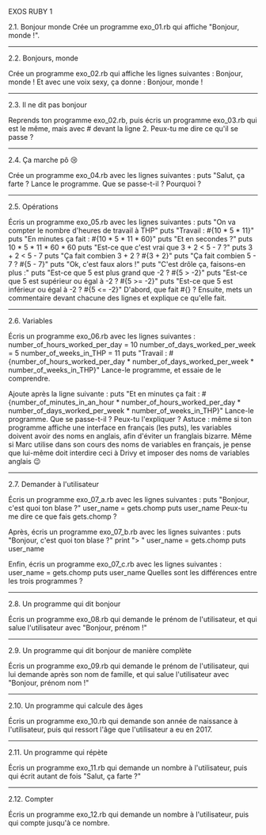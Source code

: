 EXOS RUBY 1

2.1. Bonjour monde
Crée un programme exo_01.rb qui affiche "Bonjour, monde !".

---------------

2.2. Bonjours, monde

Crée un programme exo_02.rb qui affiche les lignes suivantes :
Bonjour, monde !
Et avec une voix sexy, ça donne : Bonjour, monde !

---------------

2.3. Il ne dit pas bonjour

Reprends ton programme exo_02.rb, puis écris un programme exo_03.rb qui est le même, mais avec # devant la ligne 2. Peux-tu me dire ce qu'il se passe ?

---------------

2.4. Ça marche pô 😢

Crée un programme exo_04.rb avec les lignes suivantes :
puts "Salut, ça farte ?
Lance le programme. Que se passe-t-il ? Pourquoi ?

---------------

2.5. Opérations

Écris un programme exo_05.rb avec les lignes suivantes :
puts "On va compter le nombre d'heures de travail à THP"
puts "Travail : #{10 * 5 * 11}"
puts "En minutes ça fait : #{10 * 5 * 11 * 60}"
puts "Et en secondes ?"
puts 10 * 5 * 11 * 60 * 60
puts "Est-ce que c'est vrai que 3 + 2 < 5 - 7 ?"
puts 3 + 2 < 5 - 7
puts "Ça fait combien 3 + 2 ? #{3 + 2}"
puts "Ça fait combien 5 - 7 ? #{5 - 7}"
puts "Ok, c'est faux alors !"
puts "C'est drôle ça, faisons-en plus :"
puts "Est-ce que 5 est plus grand que -2 ? #{5 > -2}"
puts "Est-ce que 5 est supérieur ou égal à -2 ? #{5 >= -2}"
puts "Est-ce que 5 est inférieur ou égal à -2 ? #{5 <= -2}"
D'abord, que fait #{} ? Ensuite, mets un commentaire devant chacune des lignes et explique ce qu'elle fait.

---------------

2.6. Variables

Écris un programme exo_06.rb avec les lignes suivantes :
number_of_hours_worked_per_day = 10
number_of_days_worked_per_week = 5
number_of_weeks_in_THP = 11
puts "Travail : #{number_of_hours_worked_per_day * number_of_days_worked_per_week * number_of_weeks_in_THP}"
Lance-le programme, et essaie de le comprendre.

Ajoute après la ligne suivante :
puts "Et en minutes ça fait : #{number_of_minutes_in_an_hour * number_of_hours_worked_per_day * number_of_days_worked_per_week * number_of_weeks_in_THP}"
Lance-le programme. Que se passe-t-il ? Peux-tu l'expliquer ?
Astuce : même si ton programme affiche une interface en français (les puts), les variables doivent avoir des noms en anglais, afin d'éviter un franglais bizarre. Même si Marc utilise dans son cours des noms de variables en français, je pense que lui-même doit interdire ceci à Drivy et imposer des noms de variables anglais 😉

---------------

2.7. Demander à l'utilisateur

Écris un programme exo_07_a.rb avec les lignes suivantes :
puts "Bonjour, c'est quoi ton blase ?"
user_name = gets.chomp
puts user_name
Peux-tu me dire ce que fais gets.chomp ?

Après, écris un programme exo_07_b.rb avec les lignes suivantes :
puts "Bonjour, c'est quoi ton blase ?"
print "> "
user_name = gets.chomp
puts user_name

Enfin, écris un programme exo_07_c.rb avec les lignes suivantes :
user_name = gets.chomp
puts user_name
Quelles sont les différences entre les trois programmes ?

---------------

2.8. Un programme qui dit bonjour

Écris un programme exo_08.rb qui demande le prénom de l'utilisateur, et qui salue l'utilisateur avec "Bonjour, prénom !"

---------------

2.9. Un programme qui dit bonjour de manière complète

Écris un programme exo_09.rb qui demande le prénom de l'utilisateur, qui lui demande après son nom de famille, et qui salue l'utilisateur avec "Bonjour, prénom nom !"

---------------

2.10. Un programme qui calcule des âges

Écris un programme exo_10.rb qui demande son année de naissance à l'utilisateur, puis qui ressort l'âge que l'utilisateur a eu en 2017.

---------------

2.11. Un programme qui répète

Écris un programme exo_11.rb qui demande un nombre à l'utilisateur, puis qui écrit autant de fois "Salut, ça farte ?"

---------------

2.12. Compter

Écris un programme exo_12.rb qui demande un nombre à l'utilisateur, puis qui compte jusqu'à ce nombre.
